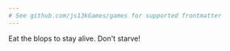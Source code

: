```yaml
---
# See github.com/js13kGames/games for supported frontmatter
---
```

Eat the blops to stay alive. Don't starve!